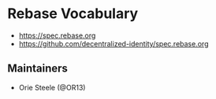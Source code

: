 # Rebase Vocabulary

- https://spec.rebase.org
- https://github.com/decentralized-identity/spec.rebase.org

## Maintainers

- Orie Steele (@OR13)
